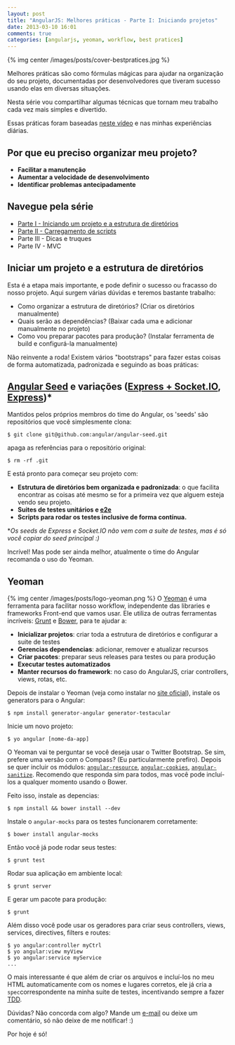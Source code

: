 ```yaml
---
layout: post
title: "AngularJS: Melhores práticas - Parte I: Iniciando projetos"
date: 2013-03-10 16:01
comments: true
categories: [angularjs, yeoman, workflow, best pratices]
---
```


{% img center /images/posts/cover-bestpratices.jpg %}

Melhores práticas são como fórmulas mágicas para ajudar na organização do seu projeto, documentadas por desenvolvedores que tiveram sucesso usando elas em diversas situações.

Nesta série vou compartilhar algumas técnicas que tornam meu trabalho cada vez mais simples e divertido.

Essas práticas foram baseadas [neste vídeo](http://www.youtube.com/watch?v=ZhfUv0spHCY&feature=g-user-u) e nas minhas experiências diárias.

<!-- more -->

## Por que eu preciso organizar meu projeto?
- **Facilitar a manutenção**
- **Aumentar a velocidade de desenvolvimento**
- **Identificar problemas antecipadamente**

## Navegue pela série
- [Parte I - Iniciando um projeto e a estrutura de diretórios](/angularjs-melhores-praticas-parte-I-bootstrap)
- [Parte II - Carregamento de scripts](/angularjs-melhores-praticas-parte-II-carregamento)
- Parte III - Dicas e truques
- Parte IV - MVC

## Iniciar um projeto e a estrutura de diretórios
Esta é a etapa mais importante, e pode definir o sucesso ou fracasso do nosso projeto. Aqui surgem várias dúvidas e teremos bastante trabalho:

- Como organizar a estrutura de diretórios? (Criar os diretórios manualmente)
- Quais serão as dependências? (Baixar cada uma e adicionar manualmente no projeto)
- Como vou preparar pacotes para produção? (Instalar ferramenta de build e configurá-la manualmente)

Não reinvente a roda! Existem vários "bootstraps" para fazer estas coisas de forma automatizada, padronizada e seguindo as boas práticas:

## [Angular Seed](http://github.com/angular/angular-seed) e variações ([Express + Socket.IO](http://github.com/btford/angular-socket-io-seed/), [Express](http://github.com/btford/angular-express-seed))*
Mantidos pelos próprios membros do time do Angular, os 'seeds' são repositórios que você simplesmente clona:

```
$ git clone git@github.com:angular/angular-seed.git
```

apaga as referências para o repositório original:

```
$ rm -rf .git
```

E está pronto para começar seu projeto com:

- **Estrutura de diretórios bem organizada e padronizada**: o que facilita encontrar as coisas até mesmo se for a primeira vez que alguem esteja vendo seu projeto.
- **Suites de testes unitários e [e2e](http://docs.angularjs.org/guide/dev_guide.e2e-testing)**
- **Scripts para rodar os testes inclusive de forma contínua.**

**Os seeds de Express e Socket.IO não vem com a suite de testes, mas é só você copiar do seed principal :)*

Incrível! Mas pode ser ainda melhor, atualmente o time do Angular recomanda o uso do Yeoman.

## Yeoman
{% img center /images/posts/logo-yeoman.png %}
O [Yeoman](http://yeoman.io) é uma ferramenta para facilitar nosso workflow, independente das libraries e frameworks Front-end que vamos usar. Ele utiliza de outras ferramentas incríveis: [Grunt](http://gruntjs.com/) e [Bower](http://twitter.github.com/bower/), para te ajudar a:

- **Inicializar projetos**: criar toda a estrutura de diretórios e configurar a suite de testes
- **Gerencias dependencias**: adicionar, remover e atualizar recursos
- **Criar pacotes**: preparar seus releases para testes ou para produção
- **Executar testes automatizados**
- **Manter recursos do framework**: no caso do AngularJS, criar controllers, views, rotas, etc.

Depois de instalar o Yeoman (veja como instalar no [site oficial](http://yeoman.io)), instale os generators para o Angular:

```
$ npm install generator-angular generator-testacular
```

Inicie um novo projeto:

```
$ yo angular [nome-da-app]
```

O Yeoman vai te perguntar se você deseja usar o Twitter Bootstrap. Se sim, prefere uma versão com o Compass? (Eu particularmente prefiro). Depois se quer incluir os módulos: [```angular-resource```](http://docs.angularjs.org/api/ngResource.$resource), [```angular-cookies```](http://docs.angularjs.org/api/ngCookies.$cookies), [```angular-sanitize```](http://docs.angularjs.org/api/ngSanitize.$sanitize). Recomendo que responda sim para todos, mas você pode incluí-los a qualquer momento usando o Bower.


Feito isso, instale as depencias:

```
$ npm install && bower install --dev
```

Instale o ```angular-mocks``` para os testes funcionarem corretamente:

```
$ bower install angular-mocks
```

Então você já pode rodar seus testes:

```
$ grunt test
```

Rodar sua aplicação em ambiente local:

```
$ grunt server
```

E gerar um pacote para produção:

```
$ grunt
```

Além disso você pode usar os geradores para criar seus controllers, views, services, directives, filters e routes:

```
$ yo angular:controller myCtrl
$ yo angular:view myView
$ yo angular:service myService
...
```
O mais interessante é que além de criar os arquivos e incluí-los no meu HTML automaticamente com os nomes e lugares corretos, ele já cria a ```spec```correspondente na minha suite de testes, incentivando sempre a fazer [TDD](http://en.wikipedia.org/wiki/Test_Driven_Development).

Dúvidas? Não concorda com algo? Mande um [e-mail](mailto:ciroanunes@gmail.com) ou deixe um comentário, só não deixe de me notificar! :)

Por hoje é só!